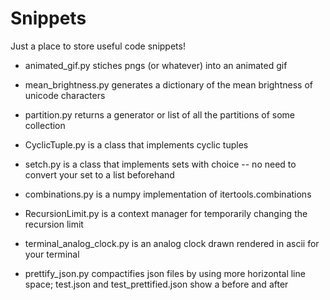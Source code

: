 # Snippets
Just a place to store useful code snippets!


* animated_gif.py stiches pngs (or whatever) into an animated gif

* mean_brightness.py generates a dictionary of the mean brightness of unicode
characters

* partition.py returns a generator or list of all the partitions of some
collection

* CyclicTuple.py is a class that implements cyclic tuples

* setch.py is a class that implements sets with choice -- no need to convert
your set to a list beforehand

* combinations.py is a numpy implementation of itertools.combinations

* RecursionLimit.py is a context manager for temporarily changing the recursion limit

* terminal_analog_clock.py is an analog clock drawn rendered in ascii for your terminal

* prettify_json.py compactifies json files by using more horizontal line space; test.json
and test_prettified.json show a before and after